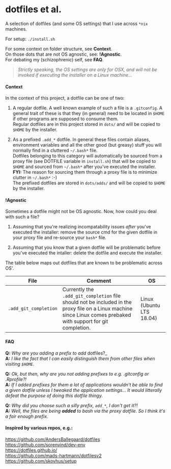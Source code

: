 # dotfiles et al.

A selection of dotfiles (and some OS settings) that I use across `*nix` machines.  

For setup: `./install.sh`

For some context on folder structure, see **Context**.  
On those dots that are not OS agnostic, see: **!Agnostic**.  
For debating my (schizophrenic) self, see **FAQ**.  

> _Strictly speaking, the OS settings are only for OSX, and will not be invoked if executing the installer on a Linux machine..._

#### Context

In the context of this project, a dotfile can be one of two:

1. A regular dotfile. A well known example of such a file is a `.gitconfig`. A general trait of these is that they (in general) need to be located in `$HOME` if other programs are supposed to consume them.  
Regular dotfiles are in this project stored in `dots/` and will be copied to `$HOME` by the installer.

2. As a prefixed `.add_*` dotfile. In general these files contain aliases, environment variables and all the other good (but greasy) stuff you will normally find in a cluttered `~/.bash*` file.  
Dotfiles belonging to this category will automatically be sourced from a proxy file (see DOTFILE variable in `install.sh`) that will be copied to `$HOME` and sourced from `~/.bash*` after you've executed the installer.  
__FYI:__ The reason for sourcing them through a proxy file is to minimize clutter in `~/.bash*` :-)  
The prefixed dotfiles are stored in `dots/adds/` and will be copied to `$HOME` by the installer.

#### !Agnostic

Sometimes a dotfile might not be OS agnostic. Now, how could you deal with such a file?  

1. Assuming that you're realizing incompatability issues _after_ you've executed the installer: remove the source cmd for the given dotfile in your proxy file and re-source your `bash*` file.  

2. Assuming that you know that a given dotfile will be problematic before you've executed the intaller: delete the dotfile and execute the installer.  

The table below maps out dotfiles that are known to be problematic across OS'.

|File|Comment|OS|
|---|---|---|
|`.add_git_completion`|Currently the `.add_git_completion` file should not be included in the proxy file on a Linux machine since Linux comes prebaked with support for git completion.|Linux (Ubuntu LTS 18.04)|  


#### FAQ

**Q:** _Why are you adding a prefix to add_ dotfiles?_  
**A:** _I like the fact that I can easily distinguish them from other files when visiting `$HOME`._

**Q:** _Ok, but then, why are you not adding prefixes to e.g. .gitconfig or .Rprofile?!_  
**A:** _If I added prefixes for them a lot of applications wouldn't be able to find a given dotfile unless I tweaked the application settings... It would litterally defeat the purpose of doing this dotfile thingy._

**Q:** _Why did you choose such a silly prefix, `add_*`, I don't get it?!_  
**A:** _Well, the files are being **added** to bash via the proxy dotfile. So I think it's a fair enough prefix._


#### Inspired by various repos, e.g.:

https://github.com/AndersBallegaard/dotfiles  
https://github.com/sorenvind/dev-env  
https://dotfiles.github.io/  
https://github.com/mads-hartmann/dotfilesv2  
https://github.com/skovhus/setup  

